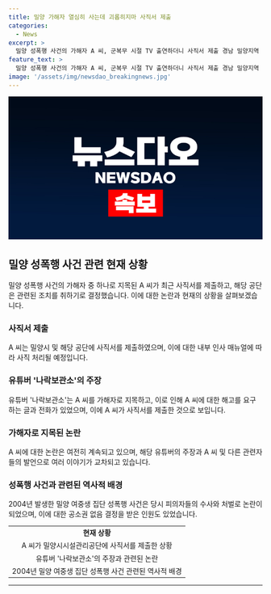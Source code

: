```yaml
---
title: 밀양 가해자 열심히 사는데 괴롭히지마 사직서 제출
categories:
  - News
excerpt: >
  밀양 성폭행 사건의 가해자 A 씨, 군복무 시절 TV 출연하더니 사직서 제출 경남 밀양지역 밀양 여중생 성폭행 사건의 가해자 중 한 명으로 지목된 A 씨가 최근 공기업 근무를 폭로되고 사직서를 제출했다. 유튜버의 폭로에 밀양시와 공단에 해고를 요구하는 글과 전화가 쇄도해 결국 사직서를 제출했다. A 씨는 2017년 공단 채용을 통해 입사한 것으로 파악됐고, 유튜버의 주장과 A 씨의 반론이 공방을 이어가고 있다. 2004년 발생한 밀양 여중생 집단 성폭행 사건은 추가적인 논란을 일으키고 있다.
feature_text: >
  밀양 성폭행 사건의 가해자 A 씨, 군복무 시절 TV 출연하더니 사직서 제출 경남 밀양지역 밀양 여중생 성폭행 사건의 가해자 중 한 명으로 지목된 A 씨가 최근 공기업 근무를 폭로되고 사직서를 제출했다. 유튜버의 폭로에 밀양시와 공단에 해고를 요구하는 글과 전화가 쇄도해 결국 사직서를 제출했다. A 씨는 2017년 공단 채용을 통해 입사한 것으로 파악됐고, 유튜버의 주장과 A 씨의 반론이 공방을 이어가고 있다. 2004년 발생한 밀양 여중생 집단 성폭행 사건은 추가적인 논란을 일으키고 있다.
image: '/assets/img/newsdao_breakingnews.jpg'
---
```


<p><img src="/assets/img/newsdao_breakingnews.jpg" alt="pcversion 속보" /></p>

<h2 data-ke-size="size26">밀양 성폭행 사건 관련 현재 상황</h2>

<p data-ke-size="size16">밀양 성폭행 사건의 가해자 중 하나로 지목된 A 씨가 최근 사직서를 제출하고, 해당 공단은 관련된 조치를 취하기로 결정했습니다. 이에 대한 논란과 현재의 상황을 살펴보겠습니다.</p>

<h3><b>사직서 제출</b></h3>

<p data-ke-size="size16">A 씨는 밀양시 및 해당 공단에 사직서를 제출하였으며, 이에 대한 내부 인사 매뉴얼에 따라 사직 처리될 예정입니다.</p>

<h3><b>유튜버 '나락보관소'의 주장</b></h3>

<p data-ke-size="size16">유튜버 '나락보관소'는 A 씨를 가해자로 지목하고, 이로 인해 A 씨에 대한 해고를 요구하는 글과 전화가 있었으며, 이에 A 씨가 사직서를 제출한 것으로 보입니다.</p>

<h3><b>가해자로 지목된 논란</b></h3>

<p data-ke-size="size16">A 씨에 대한 논란은 여전히 계속되고 있으며, 해당 유튜버의 주장과 A 씨 및 다른 관련자들의 발언으로 여러 이야기가 교차되고 있습니다.</p>

<h3><b>성폭행 사건과 관련된 역사적 배경</b></h3>

<p data-ke-size="size16">2004년 발생한 밀양 여중생 집단 성폭행 사건은 당시 피의자들의 수사와 처벌로 논란이 되었으며, 이에 대한 공소권 없음 결정을 받은 인원도 있었습니다.</p>

<table>
    <tbody>
        <tr>
            <td style="text-align: center; height: 17px;"><b>현재 상황</b></td>
        </tr>
        <tr>
            <td style="text-align: center; height: 17px;">A 씨가 밀양시시설관리공단에 사직서를 제출한 상황</td>
        </tr>
        <tr>
            <td style="text-align: center; height: 17px;">유튜버 '나락보관소'의 주장과 관련된 논란</td>
        </tr>
        <tr>
            <td style="text-align: center; height: 17px;">2004년 밀양 여중생 집단 성폭행 사건 관련된 역사적 배경</td>
        </tr>
    </tbody>
</table>

<p><hr></p>

